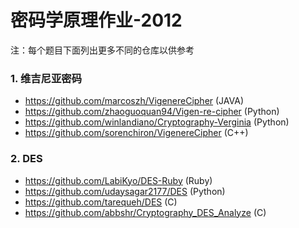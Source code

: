 密码学原理作业-2012
=================

注：每个题目下面列出更多不同的仓库以供参考

### 1. 维吉尼亚密码


* https://github.com/marcoszh/VigenereCipher (JAVA)
* https://github.com/zhaoguoquan94/Vigen-re-cipher (Python)
* https://github.com/winlandiano/Cryptography-Verginia (Python)
* https://github.com/sorenchiron/VigenereCipher (C++)

### 2. DES

* https://github.com/LabiKyo/DES-Ruby (Ruby) 
* https://github.com/udaysagar2177/DES (Python)
* https://github.com/tarequeh/DES (C)
* https://github.com/abbshr/Cryptography_DES_Analyze (C)